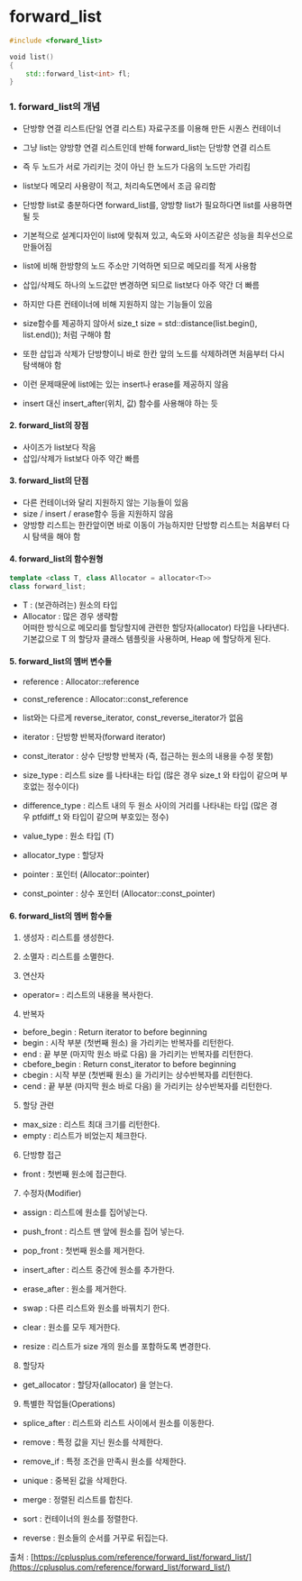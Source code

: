 # forward_list

```C++
#include <forward_list>

void list()
{
    std::forward_list<int> fl;
}
```

### 1. forward_list의 개념
- 단방향 연결 리스트(단일 연결 리스트) 자료구조를 이용해 만든 시퀀스 컨테이너
- 그냥 list는 양방향 연결 리스트인데 반해 forward_list는 단방향 연결 리스트
- 즉 두 노드가 서로 가리키는 것이 아닌 한 노드가 다음의 노드만 가리킴

- list보다 메모리 사용량이 적고, 처리속도면에서 조금 유리함
- 단방향 list로 충분하다면 forward_list를, 양방향 list가 필요하다면 list를 사용하면 될 듯

- 기본적으로 설계디자인이 list에 맞춰져 있고, 속도와 사이즈같은 성능을 최우선으로 만들어짐
- list에 비해 한방향의 노드 주소만 기억하면 되므로 메모리를 적게 사용함
- 삽입/삭제도 하나의 노드값만 변경하면 되므로 list보다 아주 약간 더 빠름

- 하지만 다른 컨테이너에 비해 지원하지 않는 기능들이 있음
- size함수를 제공하지 않아서 size_t size = std::distance(list.begin(), list.end()); 처럼 구해야 함
- 또한 삽입과 삭제가 단방향이니 바로 한칸 앞의 노드를 삭제하려면 처음부터 다시 탐색해야 함
- 이런 문제때문에 list에는 있는 insert나 erase를 제공하지 않음
- insert 대신 insert_after(위치, 값) 함수를 사용해야 하는 듯

#### 2. forward_list의 장점
- 사이즈가 list보다 작음
- 삽입/삭제가 list보다 아주 약간 빠름

#### 3. forward_list의 단점
- 다른 컨테이너와 달리 지원하지 않는 기능들이 있음
- size / insert / erase함수 등을 지원하지 않음
- 양방향 리스트는 한칸앞이면 바로 이동이 가능하지만 단방향 리스트는 처음부터 다시 탐색을 해야 함

#### 4. forward_list의 함수원형
```C++
template <class T, class Allocator = allocator<T>>  
class forward_list;  
```
- T : (보관하려는) 원소의 타입  
- Allocator : 많은 경우 생략함  
		어떠한 방식으로 메모리를 할당할지에 관련한 할당자(allocator) 타입을 나타낸다.   
		기본값으로 T 의 할당자 클래스 템플릿을 사용하며, Heap 에 할당하게 된다.

#### 5. forward_list의 멤버 변수들
- reference : Allocator::reference
- const_reference : Allocator::const_reference

- list와는 다르게 reverse_iterator, const_reverse_iterator가 없음
- iterator : 단방향 반복자(forward iterator)
- const_iterator : 상수 단방향 반복자 (즉, 접근하는 원소의 내용을 수정 못함)

- size_type : 리스트 size 를 나타내는 타입 (많은 경우 size_t 와 타입이 같으며 부호없는 정수이다)
- difference_type : 리스트 내의 두 원소 사이의 거리를 나타내는 타입 (많은 경우 ptfdiff_t 와 타입이 같으며 부호있는 정수)
- value_type : 원소 타입 (T)
- allocator_type : 할당자

- pointer : 포인터 (Allocator::pointer)
- const_pointer : 상수 포인터 (Allocator::const_pointer)

#### 6. forward_list의 멤버 함수들
1) 생성자 : 리스트를 생성한다.
2) 소멸자 : 리스트를 소멸한다.

3) 연산자
- operator= : 리스트의 내용을 복사한다.

4) 반복자
- before_begin : Return iterator to before beginning
- begin : 시작 부분 (첫번째 원소) 을 가리키는 반복자를 리턴한다.
- end : 끝 부분 (마지막 원소 바로 다음) 을 가리키는 반복자를 리턴한다.
- cbefore_begin : Return const_iterator to before beginning
- cbegin : 시작 부분 (첫번째 원소) 을 가리키는 상수반복자를 리턴한다.
- cend : 끝 부분 (마지막 원소 바로 다음) 을 가리키는 상수반복자를 리턴한다.

5) 할당 관련
- max_size : 리스트 최대 크기를 리턴한다.
- empty : 리스트가 비었는지 체크한다.

6) 단방향 접근
- front : 첫번째 원소에 접근한다.

7) 수정자(Modifier)
- assign : 리스트에 원소를 집어넣는다.

- push_front : 리스트 맨 앞에 원소를 집어 넣는다.
- pop_front : 첫번째 원소를 제거한다.

- insert_after : 리스트 중간에 원소를 추가한다.
- erase_after : 원소를 제거한다.

- swap : 다른 리스트와 원소를 바꿔치기 한다.
- clear : 원소를 모두 제거한다.
- resize : 리스트가 size 개의 원소를 포함하도록 변경한다.

8) 할당자
- get_allocator : 할당자(allocator) 을 얻는다.

9) 특별한 작업들(Operations)
- splice_after : 리스트와 리스트 사이에서 원소를 이동한다.

- remove : 특정 값을 지닌 원소를 삭제한다.
- remove_if : 특정 조건을 만족시 원소를 삭제한다.

- unique : 중복된 값을 삭제한다.
- merge : 정렬된 리스트를 합친다.
- sort : 컨테이너의 원소를 정렬한다.
- reverse : 원소들의 순서를 거꾸로 뒤집는다.

출처 : [https://cplusplus.com/reference/forward_list/forward_list/](https://cplusplus.com/reference/forward_list/forward_list/)